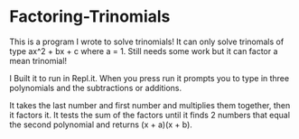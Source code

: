 # Factoring-Trinomials
This is a program I wrote to solve trinomials! It can only solve trinomals of type ax^2 + bx + c where a = 1. 
Still needs some work but it can factor a mean trinomial!

I Built it to run in Repl.it. When you press run it prompts you to type in three polynomials and the subtractions or additions.

It takes the last number and first number and multiplies them together, then it factors it. 
It tests the sum of the factors until it finds 2 numbers that equal the second polynomial and returns (x + a)(x + b).
